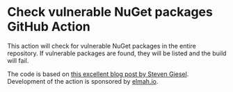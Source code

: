 # Check vulnerable NuGet packages GitHub Action

This action will check for vulnerable NuGet packages in the entire repository. If vulnerable packages are found, they will be listed and the build will fail.

The code is based on [this excellent blog post by Steven Giesel](https://steven-giesel.com/blogPost/a825c041-26dc-4488-8707-17697871d08e). Development of the action is sponsored by [elmah.io](https://elmah.io).
